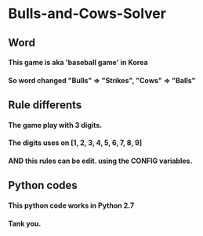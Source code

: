 # Bulls-and-Cows-Solver
## Word
#### This game is aka 'baseball game' in Korea
#### So word changed "Bulls" => "Strikes", "Cows" => "Balls"
## Rule differents
#### The game play with 3 digits.
#### The digits uses on [1, 2, 3, 4, 5, 6, 7, 8, 9]
#### AND this rules can be edit. using the CONFIG variables.

## Python codes
#### This python code works in Python 2.7
#### Tank you.
